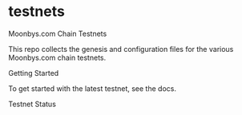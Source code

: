 # testnets
Moonbys.com Chain Testnets

This repo collects the genesis and configuration files for the various Moonbys.com chain testnets.

Getting Started

To get started with the latest testnet, see the docs.

Testnet Status
